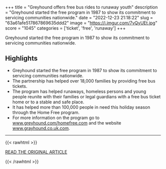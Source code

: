 +++
title = "Greyhound offers free bus rides to runaway youth"
description = "Greyhound started the free program in 1987 to show its commitment to servicing communities nationwide."
date = "2022-12-23 21:18:22"
slug = "63a61afe517867869635ddd2"
image = "https://i.imgur.com/7vQyUEt.jpg"
score = "1045"
categories = ['ticket', 'free', 'runaway']
+++

Greyhound started the free program in 1987 to show its commitment to servicing communities nationwide.

## Highlights

- Greyhound started the free program in 1987 to show its commitment to servicing communities nationwide.
- The partnership has helped over 18,000 families by providing free bus tickets.
- The program has helped runaways, homeless persons and young people reunite with their families or legal guardians with a free bus ticket home or to a stable and safe place.
- It has helped more than 100,000 people in need this holiday season through the Home Free program.
- For more information on the program go to www.greyhound.com/homefree.com and the website www.grayhound.co.uk.com.

---

{{< rawhtml >}}
  <p class="article-category">
    <a target="_blank" href="https://www.kktv.com/2022/12/23/greyhound-offers-free-bus-rides-runaway-youth/">READ THE ORIGINAL ARTICLE</a>
  </p>
{{< /rawhtml >}}
